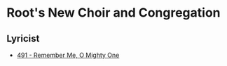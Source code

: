 # Root's New Choir and Congregation

## Lyricist

- [491 - Remember Me, O Mighty One](/hymns/491.md)

